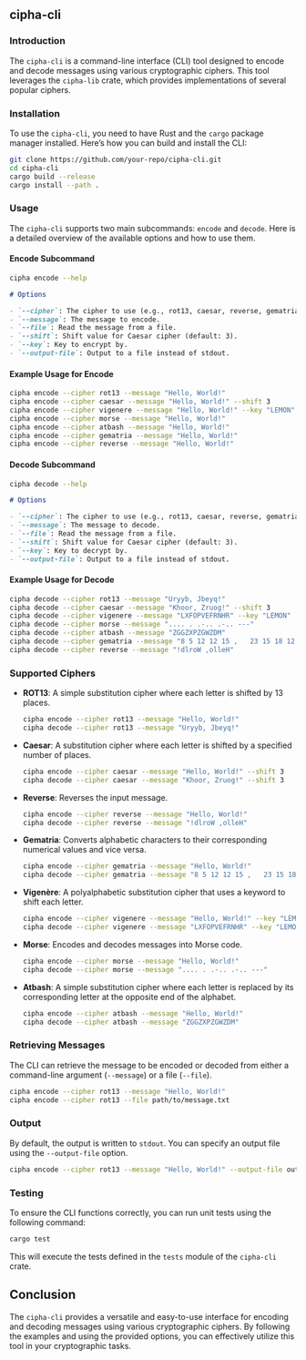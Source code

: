 ## cipha-cli

### Introduction

The `cipha-cli` is a command-line interface (CLI) tool designed to encode and decode messages using various cryptographic ciphers. This tool leverages the `cipha-lib` crate, which provides implementations of several popular ciphers.

### Installation

To use the `cipha-cli`, you need to have Rust and the `cargo` package manager installed. Here’s how you can build and install the CLI:

```bash
git clone https://github.com/your-repo/cipha-cli.git
cd cipha-cli
cargo build --release
cargo install --path .
```

### Usage

The `cipha-cli` supports two main subcommands: `encode` and `decode`. Here is a detailed overview of the available options and how to use them.

#### Encode Subcommand

```bash
cipha encode --help
```

```markdown
# Options

- `--cipher`: The cipher to use (e.g., rot13, caesar, reverse, gematria, vigenere, morse, atbash).
- `--message`: The message to encode.
- `--file`: Read the message from a file.
- `--shift`: Shift value for Caesar cipher (default: 3).
- `--key`: Key to encrypt by.
- `--output-file`: Output to a file instead of stdout.
```

#### Example Usage for Encode

```bash
cipha encode --cipher rot13 --message "Hello, World!"
cipha encode --cipher caesar --message "Hello, World!" --shift 3
cipha encode --cipher vigenere --message "Hello, World!" --key "LEMON"
cipha encode --cipher morse --message "Hello, World!"
cipha encode --cipher atbash --message "Hello, World!"
cipha encode --cipher gematria --message "Hello, World!"
cipha encode --cipher reverse --message "Hello, World!"
```

#### Decode Subcommand

```bash
cipha decode --help
```

```markdown
# Options

- `--cipher`: The cipher to use (e.g., rot13, caesar, reverse, gematria, vigenere, morse, atbash).
- `--message`: The message to decode.
- `--file`: Read the message from a file.
- `--shift`: Shift value for Caesar cipher (default: 3).
- `--key`: Key to decrypt by.
- `--output-file`: Output to a file instead of stdout.
```

#### Example Usage for Decode

```bash
cipha decode --cipher rot13 --message "Uryyb, Jbeyq!"
cipha decode --cipher caesar --message "Khoor, Zruog!" --shift 3
cipha decode --cipher vigenere --message "LXFOPVEFRNHR" --key "LEMON"
cipha decode --cipher morse --message ".... . .-.. .-.. ---"
cipha decode --cipher atbash --message "ZGGZXPZGWZDM"
cipha decode --cipher gematria --message "8 5 12 12 15 ,   23 15 18 12 4 !"
cipha decode --cipher reverse --message "!dlroW ,olleH"
```

### Supported Ciphers

- **ROT13**: A simple substitution cipher where each letter is shifted by 13 places.
  ```bash
  cipha encode --cipher rot13 --message "Hello, World!"
  cipha decode --cipher rot13 --message "Uryyb, Jbeyq!"
  ```

- **Caesar**: A substitution cipher where each letter is shifted by a specified number of places.
  ```bash
  cipha encode --cipher caesar --message "Hello, World!" --shift 3
  cipha decode --cipher caesar --message "Khoor, Zruog!" --shift 3
  ```

- **Reverse**: Reverses the input message.
  ```bash
  cipha encode --cipher reverse --message "Hello, World!"
  cipha decode --cipher reverse --message "!dlroW ,olleH"
  ```

- **Gematria**: Converts alphabetic characters to their corresponding numerical values and vice versa.
  ```bash
  cipha encode --cipher gematria --message "Hello, World!"
  cipha decode --cipher gematria --message "8 5 12 12 15 ,   23 15 18 12 4 !"
  ```

- **Vigenère**: A polyalphabetic substitution cipher that uses a keyword to shift each letter.
  ```bash
  cipha encode --cipher vigenere --message "Hello, World!" --key "LEMON"
  cipha decode --cipher vigenere --message "LXFOPVEFRNHR" --key "LEMON"
  ```

- **Morse**: Encodes and decodes messages into Morse code.
  ```bash
  cipha encode --cipher morse --message "Hello, World!"
  cipha decode --cipher morse --message ".... . .-.. .-.. ---"
  ```

- **Atbash**: A simple substitution cipher where each letter is replaced by its corresponding letter at the opposite end of the alphabet.
  ```bash
  cipha encode --cipher atbash --message "Hello, World!"
  cipha decode --cipher atbash --message "ZGGZXPZGWZDM"
  ```

### Retrieving Messages

The CLI can retrieve the message to be encoded or decoded from either a command-line argument (`--message`) or a file (`--file`).

```bash
cipha encode --cipher rot13 --message "Hello, World!"
cipha encode --cipher rot13 --file path/to/message.txt
```

### Output

By default, the output is written to `stdout`. You can specify an output file using the `--output-file` option.

```bash
cipha encode --cipher rot13 --message "Hello, World!" --output-file output.txt
```

### Testing

To ensure the CLI functions correctly, you can run unit tests using the following command:

```bash
cargo test
```

This will execute the tests defined in the `tests` module of the `cipha-cli` crate.

## Conclusion

The `cipha-cli` provides a versatile and easy-to-use interface for encoding and decoding messages using various cryptographic ciphers. By following the examples and using the provided options, you can effectively utilize this tool in your cryptographic tasks.